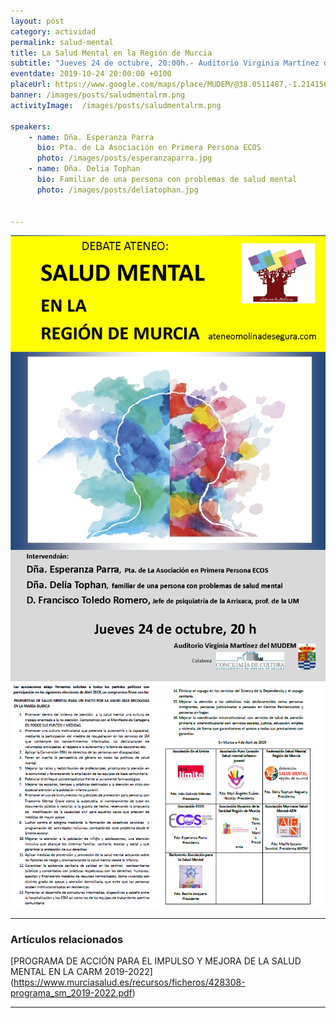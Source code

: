 ```yaml
---
layout: post
category: actividad
permalink: salud-mental
title: La Salud Mental en la Región de Murcia    
subtitle: "Jueves 24 de octubre, 20:00h.- Auditorio Virginia Martínez del MUDEM"
eventdate: 2019-10-24 20:00:00 +0100
placeUrl: https://www.google.com/maps/place/MUDEM/@38.0511487,-1.2141566,15z/data=!4m5!3m4!1s0x0:0xde6031502e1b4fbc!8m2!3d38.0511487!4d-1.2141566
banner: /images/posts/saludmentalrm.png
activityImage:  /images/posts/saludmentalrm.png  
     
speakers:  
    - name: Dña. Esperanza Parra 
      bio: Pta. de La Asociación en Primera Persona ECOS 
      photo: /images/posts/esperanzaparra.jpg 
    - name: Dña. Delia Tophan  
      bio: Familiar de una persona con problemas de salud mental  
      photo: /images/posts/deliatophan.jpg 
    

---
```


![cartel](/images/posts/saludmentalrm.png)  
![cartel](/images/posts/smmb1.png)  


***

### Artículos relacionados

[PROGRAMA DE ACCIÓN PARA EL IMPULSO Y MEJORA DE LA SALUD MENTAL EN LA CARM 2019-2022]  
(https://www.murciasalud.es/recursos/ficheros/428308-programa_sm_2019-2022.pdf)

***




